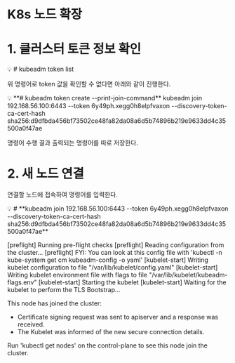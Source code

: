 # K8s 노드 확장

# 1. 클러스터 토큰 정보 확인

<aside>
💡 # kubeadm token list

</aside>

위 명령어로 token 값을 확인할 수 없다면 아래와 같이 진행한다.

<aside>
💡 **# kubeadm token create --print-join-command**
kubeadm join 192.168.56.100:6443 --token 6y49ph.xegg0h8elpfvaxon --discovery-token-ca-cert-hash sha256:d9dfbda456bf73502ce48fa82da08a6d5b74896b219e9633dd4c35500a0f47ae

</aside>

명령어 수행 결과 출력되는 명령어를 따로 저장한다.

# 2. 새 노드 연결

연결할 노드에 접속하여 명령어를 입력한다.

<aside>
💡 # **kubeadm join 192.168.56.100:6443 --token 6y49ph.xegg0h8elpfvaxon --discovery-token-ca-cert-hash sha256:d9dfbda456bf73502ce48fa82da08a6d5b74896b219e9633dd4c35500a0f47ae**

[preflight] Running pre-flight checks
[preflight] Reading configuration from the cluster...
[preflight] FYI: You can look at this config file with 'kubectl -n kube-system get cm kubeadm-config -o yaml'
[kubelet-start] Writing kubelet configuration to file "/var/lib/kubelet/config.yaml"
[kubelet-start] Writing kubelet environment file with flags to file "/var/lib/kubelet/kubeadm-flags.env"
[kubelet-start] Starting the kubelet
[kubelet-start] Waiting for the kubelet to perform the TLS Bootstrap...

This node has joined the cluster:

- Certificate signing request was sent to apiserver and a response was received.
- The Kubelet was informed of the new secure connection details.

Run 'kubectl get nodes' on the control-plane to see this node join the cluster.

</aside>
